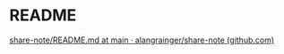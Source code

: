 
# README
[share-note/README.md at main · alangrainger/share-note (github.com)](https://github.com/alangrainger/share-note/blob/main/README.md)
